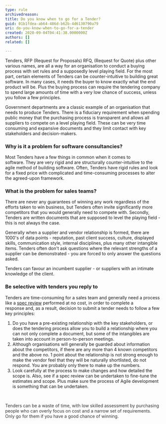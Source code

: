 ```yaml
---
type: rule
archivedreason: 
title: Do you know when to go for a Tender?
guid: 01b1fdea-ab64-486d-b62b-4d6130790a79
uri: do-you-know-when-to-go-for-a-tender
created: 2020-09-04T04:41:38.0000000Z
authors: []
related: []

---
```


Tenders, RFP (Request for Proposals) RFQ, (Request for Quote) plus other various names, are all a way for an organisation to conduct a buying process with set rules and a supposedly level playing field. For the most part, certain elements of Tenders can be counter-intuitive to building great software. In many cases, it needs the buyer to know exactly what the end product will be. Plus the buying process can require the tendering company to spend large amounts of time with a very low chance of success, unless you follow a few principles.

<!--endintro-->

Government departments are a classic example of an organisation that needs to produce Tenders. There is a fiduciary requirement when spending public money that the purchasing process is transparent and allows all suppliers to compete on a level playing field. These can be very time consuming and expansive documents and they limit contact with key stakeholders and decision-makers.

### Why is it a problem for software consultancies?


Most Tenders have a few things in common when it comes to software. They are very rigid and are structurally counter-intuitive to the agile method of building software. Often, Tenders have rigid rules and look for a fixed price with complicated and time-consuming processes to alter the agreed-upon framework.

### What is the problem for sales teams?


There are never any guarantees of winning any work regardless of the efforts taken to win business, but Tenders often invite significantly more competitors that you would generally need to compete with. Secondly, Tenders are written documents that are supposed to level the playing field - this is not always the case.

Generally when a supplier and vendor relationship is formed, there are 1000's of data points - reputation, past client success, culture, displayed skills, communication style, internal disciplines, plus many other intangible items. Tenders often don't ask questions where the relevant strengths of a supplier can be demonstrated - you are forced to only answer the questions asked.

Tenders can favour an incumbent supplier - or suppliers with an intimate knowledge of the client.

### Be selective with tenders you reply to


Tenders are time-consuming for a sales team and generally need a process like a [spec review](/_layouts/15/FIXUPREDIRECT.ASPX?WebId=3dfc0e07-e23a-4cbb-aac2-e778b71166a2&amp;TermSetId=07da3ddf-0924-4cd2-a6d4-a4809ae20160&amp;TermId=35fd7784-942a-43ec-8a4b-6edf2fc601ba) performed at no cost, in order to complete a response and, as a result, decision to submit a tender needs to follow a few key principles:

1. Do you have a pre-existing relationship with the key stakeholders, or does the tendering process allow you to build a relationship where you can not only complete a document, but some of the intangibles are taken into account in person-to-person meetings.
2. Although organisations will generally be guarded about information about the competitors, if there are any more than 4 known competitors and the above no. 1 point about the relationship is not strong enough to make the vendor feel that they will be naturally shortlisted, do not respond. You are probably only there to make up the numbers.
3. Look carefully at the process to make changes and how detailed the scope is. Also, see if a spec review can be undertaken to fine-tune the estimates and scope. Plus make sure the process of Agile development is something that can be undertaken.


<font color="#333333"><br></font>

<font color="#333333">Tenders can be a waste of time, with low skilled assessment by purchasing people who can overly focus on cost and a narrow set of requirements. Only go for them if you have a good chance of winning.</font>

